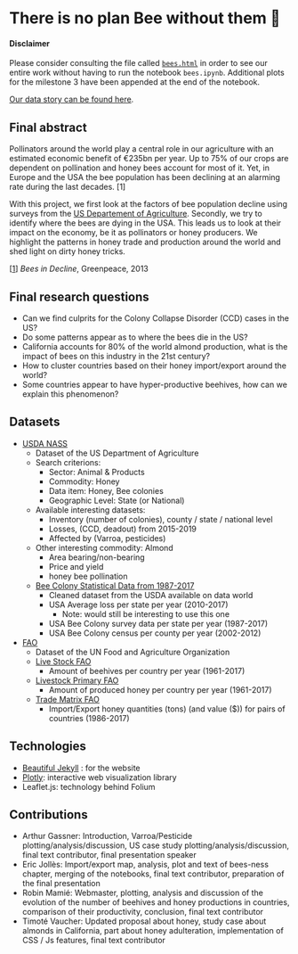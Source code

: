 # There is no plan Bee without them 🐝

#### Disclaimer

Please consider consulting the file called [`bees.html`](bees.html) in order to see our entire work without having to run the notebook `bees.ipynb`. Additional plots for the milestone 3 have been appended at the end of the notebook.

[Our data story can be found here](https://indigo-vanguard.github.io/).

## Final abstract

Pollinators around the world play a central role in our agriculture with an estimated economic benefit of €235bn per year. Up to 75% of our crops are dependent on pollination and honey bees account for most of it. Yet, in Europe and the USA the bee population has been declining at an alarming rate during the last decades. [1]

With this project, we first look at the factors of bee population decline using surveys from the [US Departement of Agriculture](https://quickstats.nass.usda.gov/). Secondly, we try to identify where the bees are dying in the USA. This leads us to look at their impact on the economy, be it as pollinators or honey producers. We highlight the patterns in honey trade and production around the world and shed light on dirty honey tricks.

[[1](http://sos-bees.org/wp-content/uploads/2014/04/BeesInDecline.pdf)] *Bees in Decline*, Greenpeace, 2013


## Final research questions

- Can we find culprits for the Colony Collapse Disorder (CCD) cases in the US?
- Do some patterns appear as to where the bees die in the US?
- California accounts for 80% of the world almond production, what is the impact of bees on this industry in the 21st century?
- How to cluster countries based on their honey import/export around the world?
- Some countries appear to have hyper-productive beehives, how can we explain this phenomenon?

## Datasets

- [USDA NASS](https://quickstats.nass.usda.gov/)
    - Dataset of the US Department of Agriculture
    - Search criterions:
        - Sector: Animal & Products
        - Commodity: Honey
        - Data item: Honey, Bee colonies
        - Geographic Level: State (or National)
    - Available interesting datasets:
        - Inventory (number of colonies), county / state / national level
        - Losses, (CCD, deadout) from 2015-2019
        - Affected by (Varroa, pesticides)
    - Other interesting commodity: Almond
        - Area bearing/non-bearing
        - Price and yield
        - honey bee pollination
    - [Bee Colony Statistical Data from 1987-2017](https://data.world/finley/bee-colony-statistical-data-from-1987-2017)
        - Cleaned dataset from the USDA available on data world
        - USA Average loss per state per year (2010-2017)
          - Note: would still be interesting to use this one
        - USA Bee Colony survey data per state per year (1987-2017)
        - USA Bee Colony census per county per year (2002-2012)
- [FAO]( http://www.fao.org/faostat/en/#data )
    - Dataset of the UN Food and Agriculture Organization
    - [Live Stock FAO](http://www.fao.org/faostat/en/#data/QA)
        - Amount of beehives per country per year (1961-2017)
    - [Livestock Primary FAO](http://www.fao.org/faostat/en/#data/QL)
        - Amount of produced honey per country per year (1961-2017)
    - [Trade Matrix FAO](http://www.fao.org/faostat/en/#data/TM)
        - Import/Export honey quantities (tons) (and value ($)) for pairs of countries (1986-2017)


## Technologies
- [Beautiful Jekyll](https://deanattali.com/beautiful-jekyll/) : for the website
- [Plotly](https://plot.ly/): interactive web visualization library
- Leaflet.js: technology behind Folium

## Contributions

- Arthur Gassner: Introduction, Varroa/Pesticide plotting/analysis/discussion, US case study plotting/analysis/discussion, final text contributor, final presentation speaker
- Eric Jollès: Import/export map, analysis, plot and text of bees-ness chapter, merging of the notebooks, final text contributor, preparation of the final presentation
- Robin Mamié: Webmaster, plotting, analysis and discussion of the evolution of the number of beehives and honey productions in countries, comparison of their productivity, conclusion, final text contributor
- Timoté Vaucher: Updated proposal about honey, study case about almonds in California, part about honey adulteration, implementation of CSS / Js features, final text contributor